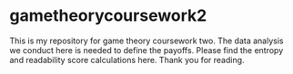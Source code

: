 # gametheorycoursework2
This is my repository for game theory coursework two. The data analysis we conduct here is needed to define the payoffs. Please find the entropy and readability score calculations here. Thank you for reading.
